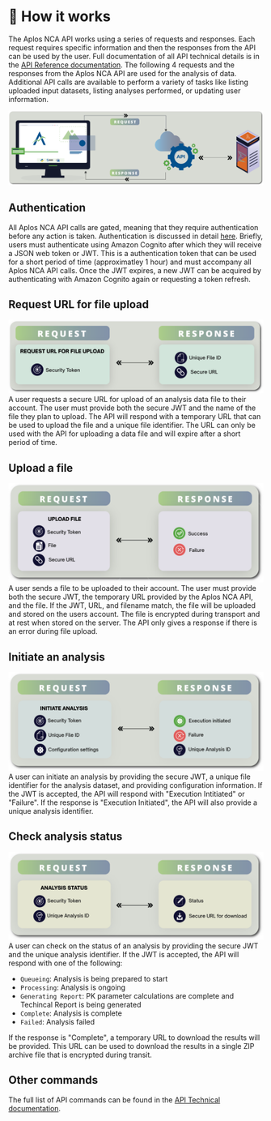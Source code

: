 # 📎 How it works
The Aplos NCA API works using a series of requests and responses. Each request requires specific information and then the responses from the API can be used by the user. Full documentation of all API technical details is in the [API Reference documentation](/docs/api/). The following 4 requests and the responses from the Aplos NCA API are used for the analysis of data. Additional API calls are available to perform a variety of tasks like listing uploaded input datasets, listing analyses performed, or updating user information. 

![How Aplos NCA API Works](./images/API-Graphic3.png "Aplos NCA API")

## Authentication
All Aplos NCA API calls are gated, meaning that they require authentication before any action is taken. Authentication is discussed in detail [here](./security). Briefly, users must authenticate using Amazon Cognito after which they will receive a JSON web token or JWT. This is a authentication token that can be used for a short period of time (approximatley 1 hour) and must accompany all Aplos NCA API calls. Once the JWT expires, a new JWT can be acquired by authenticating with Amazon Cognito again or requesting a token refresh.

## Request URL for file upload
![Request URL for File Upload](./images/request-URL3.png "Request URL for File Upload")
A user requests a secure URL for upload of an analysis data file to their account. The user must provide both the secure JWT and the name of the file they plan to upload. The API will respond with a temporary URL that can be used to upload the file and a unique file identifier. The URL can only be used with the API for uploading a data file and will expire after a short period of time.

## Upload a file
![Upload a file](./images/file-upload3.png "Upload a file")
A user sends a file to be uploaded to their account. The user must provide both the secure JWT, the temporary URL provided by the Aplos NCA API, and the file. If the JWT, URL, and filename match, the file will be uploaded and stored on the users account. The file is encrypted during transport and at rest when stored on the server. The API only gives a response if there is an error during file upload. 

## Initiate an analysis
![Initiate an Analysis](./images/initiate-analysis3.png "Initiate an Analysis")
A user can initiate an analysis by providing the secure JWT, a unique file identifier for the analysis dataset, and providing configuration information. If the JWT is accepted, the API will respond with "Execution Intitiated" or "Failure". If the response is "Execution Initiated", the API will also provide a unique analysis identifier. 

## Check analysis status
![Check Status of Analysis](./images/analysis-status3.png "Check Status of Analysis")
A user can check on the status of an analysis by providing the secure JWT and the unique analysis identifier. If the JWT is accepted, the API will respond with one of the following:

 -   `Queueing`: Analysis is being prepared to start
 -   `Processing`: Analysis is ongoing
 -   `Generating Report`: PK parameter calculations are complete and Techincal Report is being generated
 -   `Complete`: Analysis is complete
 -   `Failed`: Analysis failed

If the response is "Complete", a temporary URL to download the results will be provided. This URL can be used to download the results in a single ZIP archive file that is encrypted during transit.

## Other commands
The full list of API commands can be found in the [API Technical documentation](/docs/api/). 